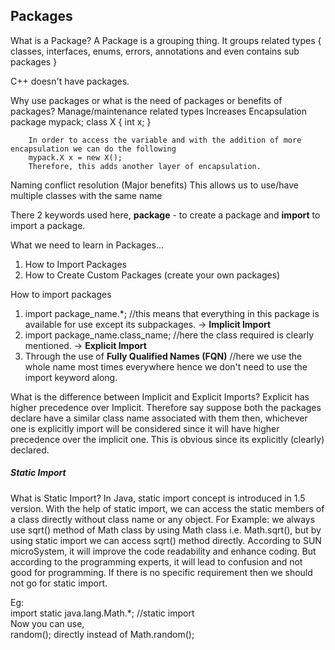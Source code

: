 <h2>Packages</h2>
What is a Package?
A Package is a grouping thing. It groups related types { classes, interfaces, enums, errors, annotations and even contains sub packages }

C++ doesn't have packages.

Why use packages or what is the need of packages or benefits of packages?
Manage/maintenance related types
Increases Encapsulation
		package mypack;
		class X {
			int x;
		}
		
		In order to access the variable and with the addition of more encapsulation we can do the following
		mypack.X x = new X();
		Therefore, this adds another layer of encapsulation.
Naming conflict resolution (Major benefits)
This allows us to use/have multiple classes with the same name

There 2 keywords used here, **package** - to create a package and **import** to import a package.

What we need to learn in Packages...
1. How to Import Packages
2. How to Create Custom Packages (create your own packages)

How to import packages
1. import package_name.*; //this means that everything in this package is available for use except its subpackages. -> **Implicit Import**
2. import package_name.class_name; //here the class required is clearly mentioned. -> **Explicit Import**
3. Through the use of **Fully Qualified Names (FQN)** //here we use the whole name most times everywhere hence we don't need to use the import keyword along.

What is the difference between Implicit and Explicit Imports?
Explicit has higher precedence over Implicit.
Therefore say suppose both the packages declare have a similar class name associated with them then, whichever one is explicitly import will be considered since it will have higher precedence over the implicit one. This is obvious since its explicitly (clearly) declared.


<h5>Static Import</h5>
What is Static Import?
In Java, static import concept is introduced in 1.5 version. With the help of static import, we can access the static members of a class directly without class name or any object. For Example: we always use sqrt() method of Math class by using Math class i.e. Math.sqrt(), but by using static import we can access sqrt() method directly. 
According to SUN microSystem, it will improve the code readability and enhance coding. But according to the programming experts, it will lead to confusion and not good for programming. If there is no specific requirement then we should not go for static import.

Eg: <br>
import static java.lang.Math.*; //static import   <br> 
Now you can use,  <br>
random(); directly instead of Math.random();  <br>
